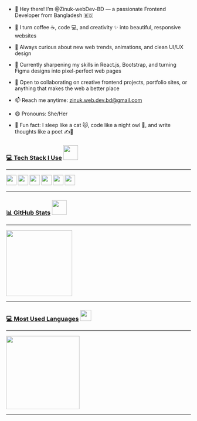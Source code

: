 - 👋 Hey there! I’m @Zinuk-webDev-BD — a passionate Frontend Developer from Bangladesh 🇧🇩  
- 🎨 I turn coffee ☕, code 💻, and creativity ✨ into beautiful, responsive websites  
- 👀 Always curious about new web trends, animations, and clean UI/UX design  
- 🌱 Currently sharpening my skills in React.js, Bootstrap, and turning Figma designs into pixel-perfect web pages  
- 🤝 Open to collaborating on creative frontend projects, portfolio sites, or anything that makes the web a better place  
- 📫 Reach me anytime: zinuk.web.dev.bd@gmail.com
 
- 😄 Pronouns: She/Her
- 🧠 Fun fact: I sleep like a cat 🐱, code like a night owl 🦉, and write thoughts like a poet ✍️📖


<h3 align="left">
  <u><b> 💻 Tech Stack I Use</b></u> <img src="https://media.giphy.com/media/qgQUggAC3Pfv687qPC/giphy.gif" width="40">
</h3>

<hr/>

<p align="left">
  <img src="https://img.shields.io/badge/-HTML-e34f26?logo=html5&logoColor=fff&style=for-the-badge" height="28" />
  <img src="https://img.shields.io/badge/-CSS-1572B6?logo=css3&logoColor=fff&style=for-the-badge" height="28" />
  <img src="https://img.shields.io/badge/-JavaScript-F7DF1E?logo=javascript&logoColor=000&style=for-the-badge" height="28" />
  <img src="https://img.shields.io/badge/-Bootstrap-563d7c?logo=bootstrap&logoColor=fff&style=for-the-badge" height="28" />
  <img src="https://img.shields.io/badge/-React-20232A?logo=react&logoColor=61DAFB&style=for-the-badge" height="28" />
  <img src="https://img.shields.io/badge/-Git-F05032?logo=git&logoColor=fff&style=for-the-badge" height="28" />
</p>

<hr/>




<!---
### 📊 GitHub Stats:
Zinuk-webDev-BD/Zinuk-webDev-BD is a ✨ special ✨ repository because its `README.md` (this file) appears on your GitHub profile.
You can click the Preview link to take a look at your changes.
--->
<h3 align="left">
  <u><b>📊 GitHub Stats</b></u> <img src="https://media.giphy.com/media/xUA7bdpLxQhsSQdyog/giphy.gif" width="40">
</h3>

<hr/>

<p align="left">
  <img src="https://github-readme-stats.vercel.app/api?username=Zinuk-webDev-BD&show_icons=true&theme=radical&count_private=true" height="180" />
  
</p>

<hr/> 

<h3 align="left">
  <u><b>💻 Most Used Languages</b></u> <img src="https://media.giphy.com/media/QssGEmpkyEOhBCb7e1/giphy.gif" width="30">
</h3>

<hr/>

<p align="left">
  <img src="https://github-readme-stats.vercel.app/api/top-langs/?username=Zinuk-webDev-BD&layout=compact&theme=radical" height="200"/>
</p>

<hr/>



